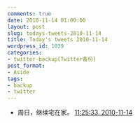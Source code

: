 ```yaml
---
comments: true
date: 2010-11-14 01:00:00
layout: post
slug: todays-tweets-2010-11-14
title: Today's tweets 2010-11-14
wordpress_id: 1039
categories:
- twitter-backup[Twitter备份]
post_format:
- Aside
tags:
- backup
- twitter
---
```





  * 周日，继续宅在家。 [11:25:33, 2010-11-14](http://twitter.com/gfrog/statuses/3649708983582720)




